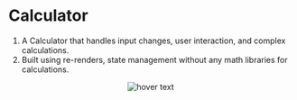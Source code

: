 # Calculator

1. A Calculator that handles input changes, user interaction, and complex calculations.
2. Built using re-renders, state management without any math libraries for calculations.

<!-- ![This is an image](calculator.png) -->

<p align="center">
  <img src="calculator.png"  title="hover text">
</p>
